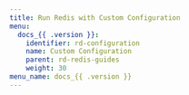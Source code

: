```yaml
---
title: Run Redis with Custom Configuration
menu:
  docs_{{ .version }}:
    identifier: rd-configuration
    name: Custom Configuration
    parent: rd-redis-guides
    weight: 30
menu_name: docs_{{ .version }}
---
```

